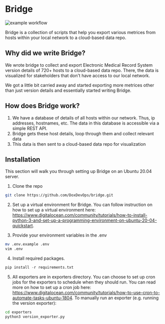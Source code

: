 
# Bridge

![example workflow](https://github.com/DoxDevOps/bridge/actions/workflows/python-package.yml/badge.svg)

Bridge is a collection of scripts that help you export various metrices from hosts within your local network to a cloud-based data repo.

## Why did we write Bridge?

We wrote bridge to collect and export Electronic Medical Record System version details of 720+ hosts to a cloud-based data repo. There, the data is visualized for stakeholders that don't have access to our local network.

We got a little bit carried away and started exporting more metrices other than just version details and essentially started writing Bridge.

## How does Bridge work?

1. We have a database of details of all hosts within our network. Thus, ip addresses, hostnames, etc. The data in this database is accessible via a simple REST API.
2. Bridge gets these host details, loop through them and collect relevant data
3. This data is then sent to a cloud-based data repo for visualization

## Installation

This section will walk you through setting up Bridge on an Ubuntu 20.04 server.

1. Clone the repo

```bash
git clone https://github.com/DoxDevOps/bridge.git
```

2. Set up a virtual environment for Bridge. You can follow instruction on how to set up a virtual environment here: <https://www.digitalocean.com/community/tutorials/how-to-install-python-3-and-set-up-a-programming-environment-on-ubuntu-20-04-quickstart>.

3. Provide your environment variables in the .env

```bash
mv .env.example .env
vim .env
```

4. Install required packages.

```python
pip install -r requirements.txt
```

5. All exporters are in exporters directory. You can choose to set up cron jobs for the exporters to schedule when they should run. You can read more on how to set up a cron job here: <https://www.digitalocean.com/community/tutorials/how-to-use-cron-to-automate-tasks-ubuntu-1804>. To manually run an exporter (e.g. running the version exporter):

```bash
cd exporters
python3 version_exporter.py
```
